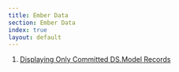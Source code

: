 ```yaml
---
title: Ember Data
section: Ember Data
index: true
layout: default
---
```

1. [Displaying Only Committed DS.Model Records](./displaying_only_committed_records)
